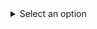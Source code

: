 <details>
  <summary>Select an option</summary>
  <table>
    <tr>
      <td><input type="checkbox" id="option1" checked enabled></td>
      <td><label for="option1">Option 1</label></td>
    </tr>
    <tr>
      <td><input type="checkbox" id="option2" enabled></td>
      <td><label for="option2">Option 2</label></td>
    </tr>
    <tr>
      <td><input type="checkbox" id="option3" enabled></td>
      <td><label for="option3">Option 3</label></td>
    </tr>
  </table>
</details>
